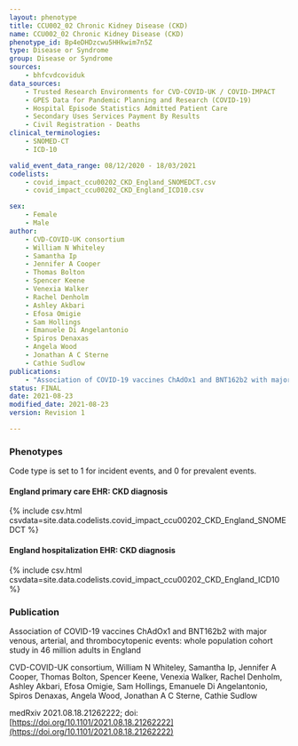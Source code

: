 ```yaml
---
layout: phenotype
title: CCU002_02 Chronic Kidney Disease (CKD)
name: CCU002_02 Chronic Kidney Disease (CKD)
phenotype_id: Bp4eDHDzcwu5HHkwim7n5Z
type: Disease or Syndrome
group: Disease or Syndrome
sources:
    - bhfcvdcoviduk
data_sources:
    - Trusted Research Environments for CVD-COVID-UK / COVID-IMPACT
    - GPES Data for Pandemic Planning and Research (COVID-19)
    - Hospital Episode Statistics Admitted Patient Care
    - Secondary Uses Services Payment By Results
    - Civil Registration - Deaths
clinical_terminologies:
    - SNOMED-CT
    - ICD-10

valid_event_data_range: 08/12/2020 - 18/03/2021
codelists: 
    - covid_impact_ccu00202_CKD_England_SNOMEDCT.csv
    - covid_impact_ccu00202_CKD_England_ICD10.csv

sex:
    - Female
    - Male
author: 
    - CVD-COVID-UK consortium 
    - William N Whiteley
    - Samantha Ip
    - Jennifer A Cooper
    - Thomas Bolton
    - Spencer Keene
    - Venexia Walker
    - Rachel Denholm
    - Ashley Akbari
    - Efosa Omigie
    - Sam Hollings
    - Emanuele Di Angelantonio
    - Spiros Denaxas
    - Angela Wood
    - Jonathan A C Sterne
    - Cathie Sudlow
publications:
    - "Association of COVID-19 vaccines ChAdOx1 and BNT162b2 with major venous, arterial, and thrombocytopenic events: whole population cohort study in 46 million adults in England"
status: FINAL
date: 2021-08-23
modified_date: 2021-08-23
version: Revision 1

---
```


### Phenotypes

Code type is set to 1 for incident events, and 0 for prevalent events.

#### England primary care EHR: CKD diagnosis 
{% include csv.html csvdata=site.data.codelists.covid_impact_ccu00202_CKD_England_SNOMEDCT %}
#### England hospitalization EHR: CKD diagnosis 
{% include csv.html csvdata=site.data.codelists.covid_impact_ccu00202_CKD_England_ICD10 %}

### Publication

Association of COVID-19 vaccines ChAdOx1 and BNT162b2 with major venous, arterial, and thrombocytopenic events: whole population cohort study in 46 million adults in England

CVD-COVID-UK consortium, William N Whiteley, Samantha Ip, Jennifer A Cooper, Thomas Bolton, Spencer Keene, Venexia Walker, Rachel Denholm, Ashley Akbari, Efosa Omigie, Sam Hollings, Emanuele Di Angelantonio, Spiros Denaxas, Angela Wood, Jonathan A C Sterne, Cathie Sudlow

medRxiv 2021.08.18.21262222; doi: [https://doi.org/10.1101/2021.08.18.21262222](https://doi.org/10.1101/2021.08.18.21262222)

